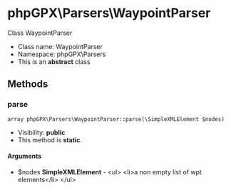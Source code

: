 phpGPX\Parsers\WaypointParser
===============

Class WaypointParser




* Class name: WaypointParser
* Namespace: phpGPX\Parsers
* This is an **abstract** class







Methods
-------


### parse

    array phpGPX\Parsers\WaypointParser::parse(\SimpleXMLElement $nodes)





* Visibility: **public**
* This method is **static**.


#### Arguments
* $nodes **SimpleXMLElement** - &lt;ul&gt;
&lt;li&gt;a non empty list of wpt elements&lt;/li&gt;
&lt;/ul&gt;


